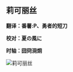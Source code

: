 ## 莉可丽丝

**翻译：番薯:P、勇者的短刀**

**校对：夏の風に**

**时轴：囧冏浻烱**

![莉可丽丝](https://img.picgo.net/2022/10/20/MuAMLgo5_o.png)
